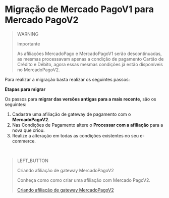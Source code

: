 # Migração de Mercado PagoV1 para Mercado PagoV2

> WARNING
>
> Importante
>
> As afiliações MercadoPago e MercadoPagoV1 serão descontinuadas, as mesmas processavam apenas a condição de pagamento Cartão de Crédito e Débito, agora essas mesmas condições já estão disponíveis no MercadoPagoV2.

Para realizar a migração basta realizar os seguintes passos:

**Etapas para migrar**

Os passos para **migrar das versões antigas para a mais recente**, são os seguintes:

1. Cadastre uma afiliação de gateway de pagamento com o **MercadoPagoV2**.
2. Nas Condições de Pagamento altere o **Processar com a afiliação** para a nova que criou.
3. Realize a alteração em todas as condições existentes no seu e-commerce.

&nbsp;

> LEFT_BUTTON
>
> Criando afiliação de gateway MercadoPagoV2
>
> Conheça como como criar uma afiliação com Mercado PagoV2.
>
> [Criando afiliação de gateway MercadoPagoV2](https://www.mercadopago[FAKER][URL][DOMAIN]/developers/pt/guides/plugins/unofficial/vtex/mpv2-affiliation)